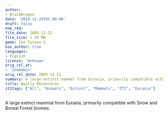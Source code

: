 ```yaml
---
author:
- BlackDragon
date: '2024-11-24T01:00:00'
draft: false
exp_req:
file_date: 2005-11-22
file_size: 1.39 MB
game: Zoo Tycoon 2
has_author: true
languages:
- English
license: 'Unknown'
orig_rel_at:
- 'ZooAdmin'
orig_rel_date: 2005-11-22
summary: A large extinct mammal from Eurasia, primarily compatible with Snow and Boreal Forest biomes.
title: Woolly Rhinoceros
zt2tags: ["All", "Animals", "Extinct", "Mammals", "ZT2", "Eurasia"]
---
```

A large extinct mammal from Eurasia, primarily compatible with Snow and Boreal Forest biomes.

